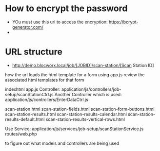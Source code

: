 
# How to encrypt the password
* YOu must use this url to access the encryption: https://bcrypt-generator.com/
* 
# URL structure
* http://demo.blocworx.local/job/[JOBID]/scan-station/[Scan Station ID]



how the url loads the html template for a form using app.js
review the associated html templates for that form

indexhtml
app.js
Controller: application/js/controllers/job-setup/scanStationCtrl.js
Another Controller which is used: application/js/controllers/EnterDataCtrl.js

scan-station.html
scan-station-fields.html
scan-station-form-buttons.html
scan-station-results.html
scan-station-results-calendar.html
scan-station-results-default.html
scan-station-results-vertical-rows.html


Use Service: application/js/services/job-setup/scanStationService.js routes/web.php

to figure out what models and controllers are being used
